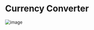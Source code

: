 # Currency Converter
![image](https://user-images.githubusercontent.com/17925528/158565249-97e68b35-6bda-4812-8912-7aa4c09c5649.png)
